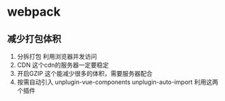 # webpack

## 减少打包体积

1. 分拆打包
利用浏览器并发访问
2. CDN
这个cdn的服务器一定要稳定
3. 开启GZIP
这个能减少很多的体积，需要服务器配合
4. 按需自动引入
unplugin-vue-components unplugin-auto-import 利用这两个插件


